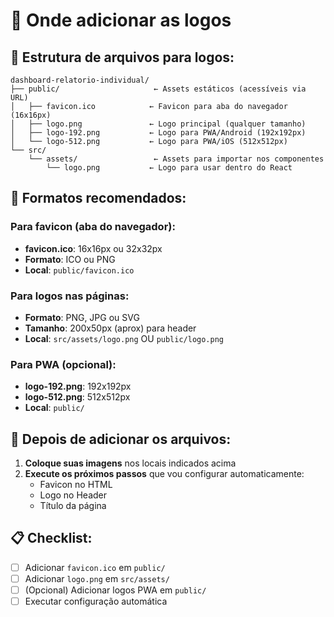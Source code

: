 # 📁 Onde adicionar as logos

## 🎯 Estrutura de arquivos para logos:

```
dashboard-relatorio-individual/
├── public/                     ← Assets estáticos (acessíveis via URL)
│   ├── favicon.ico            ← Favicon para aba do navegador (16x16px)
│   ├── logo.png               ← Logo principal (qualquer tamanho)
│   ├── logo-192.png           ← Logo para PWA/Android (192x192px)
│   └── logo-512.png           ← Logo para PWA/iOS (512x512px)
└── src/
    └── assets/                 ← Assets para importar nos componentes
        └── logo.png           ← Logo para usar dentro do React
```

## 📝 Formatos recomendados:

### Para favicon (aba do navegador):
- **favicon.ico**: 16x16px ou 32x32px
- **Formato**: ICO ou PNG
- **Local**: `public/favicon.ico`

### Para logos nas páginas:
- **Formato**: PNG, JPG ou SVG
- **Tamanho**: 200x50px (aprox) para header
- **Local**: `src/assets/logo.png` OU `public/logo.png`

### Para PWA (opcional):
- **logo-192.png**: 192x192px
- **logo-512.png**: 512x512px
- **Local**: `public/`

## 🔧 Depois de adicionar os arquivos:

1. **Coloque suas imagens** nos locais indicados acima
2. **Execute os próximos passos** que vou configurar automaticamente:
   - Favicon no HTML
   - Logo no Header
   - Título da página

## 📋 Checklist:

- [ ] Adicionar `favicon.ico` em `public/`
- [ ] Adicionar `logo.png` em `src/assets/` 
- [ ] (Opcional) Adicionar logos PWA em `public/`
- [ ] Executar configuração automática
